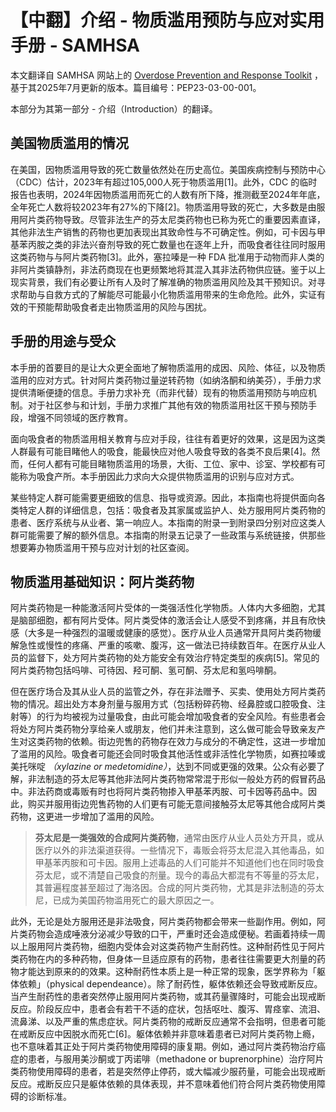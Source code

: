 # 【中翻】介绍 - 物质滥用预防与应对实用手册 - SAMHSA

本文翻译自 SAMHSA 网站上的 [Overdose Prevention and Response Toolkit](https://library.samhsa.gov/sites/default/files/overdose-prevention-response-kit-pep23-03-00-001.pdf) ，基于其2025年7月更新的版本。篇目编号：PEP23-03-00-001。

本部分为其第一部分 - 介绍（Introduction）的翻译。

## 美国物质滥用的情况

在美国，因物质滥用导致的死亡数量依然处在历史高位。美国疾病控制与预防中心（CDC）估计，2023年有超过105,000人死于物质滥用[1]。此外，CDC 的临时报告也表明，2024年因物质滥用而死亡的人数有所下降，推测截至2024年年底，全年死亡人数将较2023年有27%的下降[2]。物质滥用导致的死亡，大多数是由服用阿片类药物导致。尽管非法生产的芬太尼类药物也已称为死亡的重要因素直译，其他非法生产销售的药物也更加表现出其致命性与不可确定性。例如，可卡因与甲基苯丙胺之类的非法兴奋剂导致的死亡数量也在逐年上升，而吸食者往往同时服用这类药物与与阿片类药物[3]。此外，塞拉嗪是一种 FDA 批准用于动物而非人类的非阿片类镇静剂，非法药商现在也更频繁地将其混入其非法药物供应链。鉴于以上现实背景，我们有必要让所有人及时了解准确的物质滥用风险及其干预知识。对寻求帮助与自救方式的了解能尽可能最小化物质滥用带来的生命危险。此外，实证有效的干预能帮助吸食者走出物质滥用的风险与困扰。

## 手册的用途与受众

本手册的首要目的是让大众更全面地了解物质滥用的成因、风险、体征，以及物质滥用的应对方式。针对阿片类药物过量逆转药物（如纳洛酮和纳美芬），手册力求提供清晰便捷的信息。手册力求补充（而非代替）现有的物质滥用预防与响应机制。对于社区参与和计划，手册力求推广其他有效的物质滥用社区干预与预防手段，增强不同领域的医疗教育。

面向吸食者的物质滥用相关教育与应对手段，往往有着更好的效果，这是因为这类人群最有可能目睹他人的吸食，能最快应对他人吸食导致的各类不良后果[4]。然而，任何人都有可能目睹物质滥用的场景，大街、工位、家中、诊室、学校都有可能称为吸食产所。本手册因此力求向大众提供物质滥用的识别与应对方式。

某些特定人群可能需要更细致的信息、指导或资源。因此，本指南也将提供面向各类特定人群的详细信息，包括：吸食者及其家属或监护人、处方服用阿片类药物的患者、医疗系统与从业者、第一响应人。本指南的附录一到附录四分别对应这类人群可能需要了解的额外信息。本指南的附录五记录了一些政策与系统链接，供那些想要筹办物质滥用干预与应对计划的社区查阅。

## 物质滥用基础知识：阿片类药物

阿片类药物是一种能激活阿片受体的一类强活性化学物质。人体内大多细胞，尤其是脑部细胞，都有阿片受体。阿片类受体的激活会让人感受不到疼痛，并且有欣快感（大多是一种强烈的温暖或健康的感觉）。医疗从业人员通常开具阿片类药物缓解急性或慢性的疼痛、严重的咳嗽、腹泻，这一做法已持续数百年。在医疗从业人员的监督下，处方阿片类药物的处方能安全有效治疗特定类型的疾病[5]。常见的阿片类药物包括吗啡、可待因、羟可酮、氢可酮、芬太尼和氢吗啡酮。

但在医疗场合及其从业人员的监管之外，存在非法赠予、买卖、使用处方阿片类药物的情况。超出处方本身剂量与服用方式（包括粉碎药物、经鼻腔或口腔吸食、注射等）的行为均被视为过量吸食，由此可能会增加吸食者的安全风险。有些患者会将处方阿片类药物分享给亲人或朋友，他们并未注意到，这么做可能会导致亲友产生对这类药物的依赖。街边兜售的药物存在效力与成分的不确定性，这进一步增加了滥用的风险。吸食者可能还会同时吸食其他活性或非活性化学物质，如赛拉嗪或美托咪啶 *（xylazine or medetomidine）*，达到不同或更强的效果。公众有必要了解，非法制造的芬太尼等其他非法阿片类药物常常混于形似一般处方药的假冒药品中。非法药商或毒贩有时也将阿片类药物掺入甲基苯丙胺、可卡因等药品中。因此，购买并服用街边兜售药物的人们更有可能无意间接触芬太尼等其他合成阿片类药物，这更进一步增加了滥用的风险。

> **芬太尼是一类强效的合成阿片类药物**，通常由医疗从业人员处方开具，或从医疗以外的非法渠道获得。一些情况下，毒贩会将芬太尼混入其他毒品，如甲基苯丙胺和可卡因。服用上述毒品的人们可能并不知道他们也在同时吸食芬太尼，或不清楚自己吸食的剂量。现今的毒品大都混有不等量的芬太尼，其普遍程度甚至超过了海洛因。合成的阿片类药物，尤其是非法制造的芬太尼，已成为美国药物滥用死亡的最大原因之一。

此外，无论是处方服用还是非法吸食，阿片类药物都会带来一些副作用。例如，阿片类药物会造成唾液分泌减少导致的口干，严重时还会造成便秘。若画着持续一周以上服用阿片类药物，细胞内受体会对这类药物产生耐药性。这种耐药性见于阿片类药物在内的多种药物，但身体一旦适应原有的药物，患者往往需要更大剂量的药物才能达到原来的的效果。这种耐药性本质上是一种正常的现象，医学界称为「躯体依赖」（physical dependeance）。除了耐药性，躯体依赖还会导致戒断反应。当产生耐药性的患者突然停止服用阿片类药物，或其药量骤降时，可能会出现戒断反应。阶段反应中，患者会有若干不适的症状，包括呕吐、腹泻、胃痉挛、流泪、流鼻涕、以及严重的焦虑症状。阿片类药物的戒断反应通常不会指明，但患者可能在戒断反应中因脱水而死亡[6]。躯体依赖并非意味着患者已对阿片类药物上瘾，也不意味着其正处于阿片类药物使用障碍的康复期。例如，通过阿片类药物治疗癌症的患者，与服用美沙酮或丁丙诺啡（methadone or buprenorphine）治疗阿片类药物使用障碍的患者，若是突然停止停药，或大幅减少服药量，可能会出现戒断反应。戒断反应只是躯体依赖的具体表现，并不意味着他们符合阿片类药物使用障碍的诊断标准。
